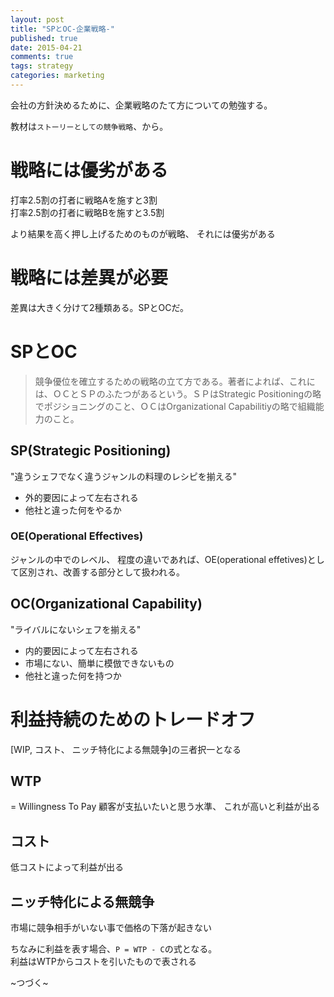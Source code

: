 ```yaml
---
layout: post
title: "SPとOC-企業戦略-"
published: true
date: 2015-04-21
comments: true
tags: strategy
categories: marketing
---
```


会社の方針決めるために、企業戦略のたて方についての勉強する。  

教材は`ストーリーとしての競争戦略`、から。  

# 戦略には優劣がある

打率2.5割の打者に戦略Aを施すと3割  
打率2.5割の打者に戦略Bを施すと3.5割  

<!--more-->

より結果を高く押し上げるためのものが戦略、 それには優劣がある  

# 戦略には差異が必要

差異は大きく分けて2種類ある。SPとOCだ。

# SPとOC

> 競争優位を確立するための戦略の立て方である。著者によれば、これには、ＯＣとＳＰのふたつがあるという。ＳＰはStrategic Positioningの略でポジショニングのこと、ＯＣはOrganizational Capabilitiyの略で組織能力のこと。

## SP(Strategic Positioning)

"違うシェフでなく違うジャンルの料理のレシピを揃える"

* 外的要因によって左右される
* 他社と違った何をやるか

### OE(Operational Effectives)
ジャンルの中でのレベル、 程度の違いであれば、OE(operational effetives)として区別され、改善する部分として扱われる。

## OC(Organizational Capability)

"ライバルにないシェフを揃える"

* 内的要因によって左右される
* 市場にない、簡単に模倣できないもの
* 他社と違った何を持つか

# 利益持続のためのトレードオフ

[WIP, コスト、 ニッチ特化による無競争]の三者択一となる  

## WTP
= Willingness To Pay
顧客が支払いたいと思う水準、 これが高いと利益が出る

## コスト
低コストによって利益が出る

## ニッチ特化による無競争
市場に競争相手がいない事で価格の下落が起きない
  

ちなみに利益を表す場合、`P = WTP - C`の式となる。  
利益はWTPからコストを引いたもので表される  


~つづく~
